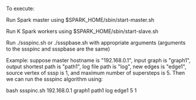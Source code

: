 To execute:

  Run Spark master using $SPARK_HOME/sbin/start-master.sh 
  
  Run K Spark workers using $SPARK_HOME/sbin/start-slave.sh 
  
  Run ./ssspinc.sh or ./ssspbase.sh with appropriate arguments (arguments to the ssspinc and ssspbase are the same)
  
Example: 
  suppose master hostname is "192.168.0.1",
  input graph is "graph1",
  output shortest path is "path1",
  log file path is "log",
  new edges is "edge1",
  source vertex of sssp is 1, and
  maximum number of supersteps is 5. Then we can run the ssspinc algorithm using:
  
  
  bash ssspinc.sh 192.168.0.1 graph1 path1 log edge1 5 1  


  
